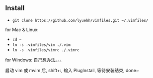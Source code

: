 ## Install

* `git clone https://github.com/lyuehh/vimfiles.git ~/.vimfiles/`

for Mac & Linux:

* `cd ~`
* `ln -s .vimfiles/vim ./.vim`
* `ln -s .vimfiles/vimrc ./.vimrc`

for Windows:
自己想办法。。。

启动 vim 或 mvim 后, shift+:, 输入 PlugInstall, 等待安装结束, done~
